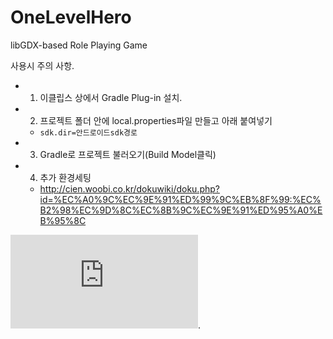 OneLevelHero
============
libGDX-based Role Playing Game

사용시 주의 사항.  
* 1) 이클립스 상에서 Gradle Plug-in 설치.  
* 2) 프로젝트 폴더 안에 local.properties파일 만들고 아래 붙여넣기 
	* `sdk.dir=안드로이드sdk경로`  
* 3) Gradle로 프로젝트 불러오기(Build Model클릭)
* 4) 추가 환경세팅  
  * http://cien.woobi.co.kr/dokuwiki/doku.php?id=%EC%A0%9C%EC%9E%91%ED%99%9C%EB%8F%99:%EC%B2%98%EC%9D%8C%EC%8B%9C%EC%9E%91%ED%95%A0%EB%95%8C

![OneLevelHero](http://cien.woobi.co.kr/dokuwiki/lib/exe/fetch.php?media=onelevelhero.jpg).


